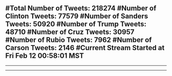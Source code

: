 #Total Number of Tweets: 218274 
#Number of Clinton Tweets: 77579
#Number of Sanders Tweets: 50920
#Number of Trump Tweets: 48710
#Number of Cruz Tweets: 30957
#Number of Rubio Tweets: 7962
#Number of Carson Tweets: 2146
#Current Stream Started at Fri Feb 12 00:58:01 MST
---
---
---
